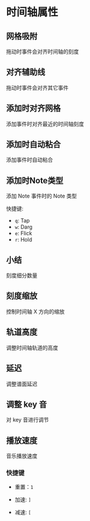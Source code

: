 # 时间轴属性

## 网格吸附

拖动时事件会对齐时间轴的刻度

## 对齐辅助线

拖动时事件会对齐其它事件

## 添加时对齐网格

添加事件时对齐最近的时间轴刻度

## 添加时自动粘合

添加事件时自动粘合

## 添加时Note类型

添加 Note 事件时的 Note 类型

快捷键: 

- `q`: Tap
- `w`: Darg
- `e`: Flick
- `r`: Hold

## 小结

刻度细分数量

## 刻度缩放

控制时间轴 X 方向的缩放

## 轨道高度

调整时间轴轨道的高度

## 延迟

调整谱面延迟

## 调整 key 音

对 key 音进行调节

## 播放速度

音乐播放速度

### 快捷键

- 重置：`1`

- 加速: `]`

- 减速: `[`